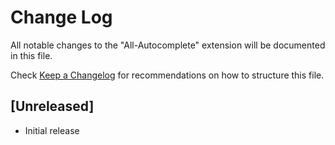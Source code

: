 # Change Log

All notable changes to the "All-Autocomplete" extension will be documented in this file.

Check [Keep a Changelog](http://keepachangelog.com/) for recommendations on how to structure this file.

## [Unreleased]

- Initial release